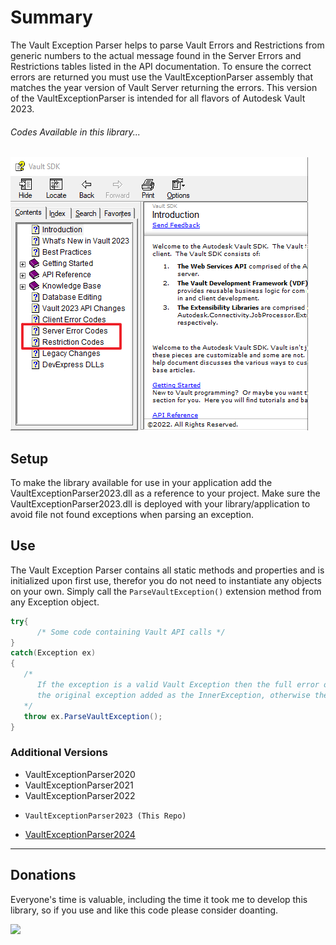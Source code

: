 ﻿# Summary
The Vault Exception Parser helps to parse Vault Errors and Restrictions from generic numbers to the actual message found in the Server Errors and Restrictions tables listed in the API documentation. To ensure the correct errors are returned you must use the VaultExceptionParser assembly that matches the year version of Vault Server returning the errors. This version of the VaultExceptionParser is intended for all flavors of Autodesk Vault 2023.

###### Codes Available in this library...
![GitHub Logo](Resources/VaultSDKContents.png)

## Setup
To make the library available for use in your application add the VaultExceptionParser2023.dll as a reference to your project.
Make sure the VaultExceptionParser2023.dll is deployed with your library/application to avoid file not found exceptions when parsing an exception. 

## Use
The Vault Exception Parser contains all static methods and properties and is initialized upon first use, therefor you do not need to instantiate any objects on your own.
Simply call the `ParseVaultException()` extension method from any Exception object.

```C#
try{
      /* Some code containing Vault API calls */
}
catch(Exception ex)
{
   /* 
      If the exception is a valid Vault Exception then the full error or restriction message is returned with 
      the original exception added as the InnerException, otherwise the original exception is returned. 
   */
   throw ex.ParseVaultException();
}
```
    
### Additional Versions
-	VaultExceptionParser2020
-	VaultExceptionParser2021
-	VaultExceptionParser2022
-     VaultExceptionParser2023 (This Repo)
-	[VaultExceptionParser2024](https://github.com/Futemire/VaultExceptionParser2024)

<hr/>

## Donations

Everyone's time is valuable, including the time it took me to develop this library, so if you use and like this code please consider doanting.

<a href="https://www.paypal.com/donate/?hosted_button_id=KF5GUDY36NHJ8">
      <img src="https://www.paypalobjects.com/en_US/i/btn/btn_donateCC_LG.gif"/>
</a>
